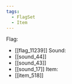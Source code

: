 ```yaml
---
tags:
  - FlagSet
  - Item
---
```

Flag:
- [[flag_11239]]
Sound:
- [[sound_44]]
- [[sound_43]]
- [[sound_17]]
Item:
- [[item_518]]
